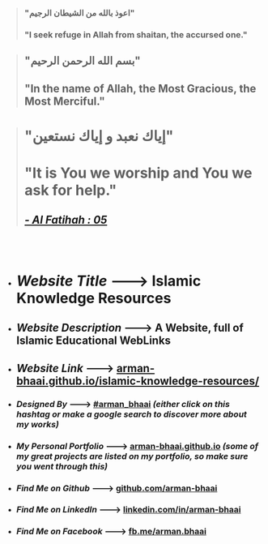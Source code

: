 > ### "اعوذ بالله من الشیطان الرجیم"
> ### "I seek refuge in Allah from shaitan, the accursed one."
 
> ## "بسم الله الرحمن الرحيم"
> ## "In the name of Allah, the Most Gracious, the Most Merciful."
 
> # "إياك نعبد و إياك نستعين"
> # "It is You we worship and You we ask for help."
> ## [*- Al Fatihah : 05*](https://quran.com/1/5?translations=20)
<br>
<br>
 
* # *Website Title* ---> **Islamic Knowledge Resources**
* ## *Website Description* ---> **A Website, full of Islamic Educational WebLinks**
* ## *Website Link* ---> **[arman-bhaai.github.io/islamic-knowledge-resources/](https://arman-bhaai.github.io/islamic-knowledge-resources/)**
* ### *Designed By* ---> **[#arman_bhaai](https://www.google.com/search?q=%23arman_bhaai&oq=%23arman_bhaai)** *(either click on this hashtag or make a google search to discover more about my works)*
* ### *My Personal Portfolio* ---> **[arman-bhaai.github.io](https://arman-bhaai.github.io)** *(some of my great projects are listed on my portfolio, so make sure you went through this)*
* ### *Find Me on Github* ---> **[github.com/arman-bhaai](https://github.com/arman-bhaai)**
* ### *Find Me on LinkedIn* ---> **[linkedin.com/in/arman-bhaai](https://linkedin.com/in/arman-bhaai)**
* ### *Find Me on Facebook* ---> **[fb.me/arman.bhaai](https://www.facebook.com/arman.bhaai)**
